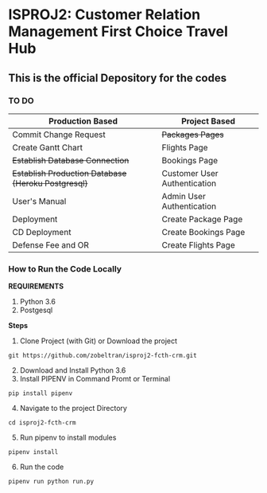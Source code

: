 # ISPROJ2: Customer Relation Management First Choice Travel Hub

## This is the official Depository for the codes

### TO DO

Production Based | Project Based 
---|---
Commit Change Request | ~~Packages Pages~~
Create Gantt Chart | Flights Page
~~Establish Database Connection~~ | Bookings Page
~~Establish Production Database (Heroku Postgresql)~~ | Customer User Authentication
User's Manual | Admin User Authentication
Deployment | Create Package Page
CD Deployment | Create Bookings Page
Defense Fee and OR | Create Flights Page

### How to Run the Code Locally

**REQUIREMENTS**
1. Python 3.6
2. Postgesql

**Steps**
1. Clone Project (with Git) or Download the project 
```shell 
git https://github.com/zobeltran/isproj2-fcth-crm.git
```
2. Download and Install Python 3.6
3. Install PIPENV in Command Promt or Terminal
```shell
pip install pipenv
```
4. Navigate to the project Directory
```shell
cd isproj2-fcth-crm
```
5. Run pipenv to install modules
```shell
pipenv install
```
6. Run the code
```shell
pipenv run python run.py
```
<!-- 
**Production Based**
- [ ] Commit Change Request
- [ ] Create Gantt Chart
- [x] Establish Database Connection
- [x] Establish Production Database (Heroku Postgresql)
- [ ] User's Manual
- [ ] Source Code

**Project Base**
- [x] Packages Page
- [ ] Flights Page
- [ ] Bookings Page
- [ ] Customer User Authentication
- [ ] Admin User Authentication
- [ ] Create Packages Page
- [ ] Create Bookings Page
- [ ] Create Flights Page -->
